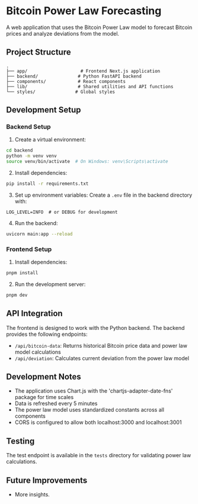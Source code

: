 # Bitcoin Power Law Forecasting

A web application that uses the Bitcoin Power Law model to forecast Bitcoin prices and analyze deviations from the model.

## Project Structure

```
.
├── app/                    # Frontend Next.js application
├── backend/               # Python FastAPI backend
├── components/            # React components
├── lib/                   # Shared utilities and API functions
└── styles/               # Global styles
```

## Development Setup

### Backend Setup

1. Create a virtual environment:
```bash
cd backend
python -m venv venv
source venv/bin/activate  # On Windows: venv\Scripts\activate
```

2. Install dependencies:
```bash
pip install -r requirements.txt
```

3. Set up environment variables:
Create a `.env` file in the backend directory with:
```
LOG_LEVEL=INFO  # or DEBUG for development
```

4. Run the backend:
```bash
uvicorn main:app --reload
```

### Frontend Setup

1. Install dependencies:
```bash
pnpm install
```

2. Run the development server:
```bash
pnpm dev
```

## API Integration

The frontend is designed to work with the Python backend. The backend provides the following endpoints:

- `/api/bitcoin-data`: Returns historical Bitcoin price data and power law model calculations
- `/api/deviation`: Calculates current deviation from the power law model

## Development Notes

- The application uses Chart.js with the 'chartjs-adapter-date-fns' package for time scales
- Data is refreshed every 5 minutes
- The power law model uses standardized constants across all components
- CORS is configured to allow both localhost:3000 and localhost:3001

## Testing

The test endpoint is available in the `tests` directory for validating power law calculations.

## Future Improvements

- More insights.